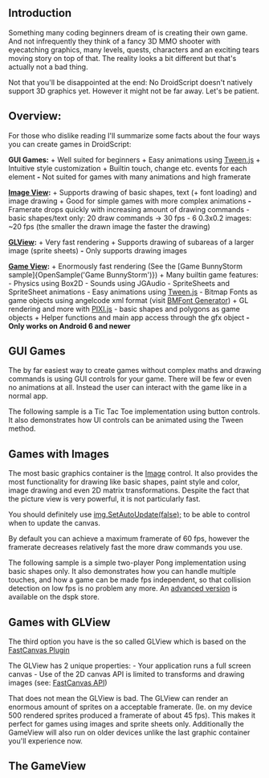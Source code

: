 
## Introduction
Something many coding beginners dream of is creating their own game. And not infrequently they think of a fancy 3D MMO shooter with eyecatching graphics, many levels, quests, characters and an exciting tears moving story on top of that.
The reality looks a bit different but that's actually not a bad thing.

Not that you'll be disappointed at the end: No DroidScript doesn't natively support 3D graphics yet. However it might not be far away. Let's be patient.

## Overview:
For those who dislike reading I'll summarize some facts about the four ways you can create games in DroidScript:

**GUI Games:**
	<green>+</green> Well suited for beginners
	<green>+</green> Easy animations using [Tween.js](https://github.com/tweenjs/tween.js)
	<green>+</green> Intuitive style customization
	<green>+</green> Builtin touch, change etc. events for each element
	<red>**-**</red> Not suited for games with many animations and high framerate

**[Image View](../app/CreateImage.htm):**
	<green>+</green> Supports drawing of basic shapes, text (+ font loading) and image drawing
	<green>+</green> Good for simple games with more complex animations
	<red>**-**</red> Framerate drops quickly with increasing amount of drawing commands
		- basic shapes/text only: 20 draw commands → 30 fps
		- 6 0.3x0.2 images: ~20 fps (the smaller the drawn image the faster the drawing)

**[GLView](../app/CreateGLView.htm):**
	<green>+</green> Very fast rendering
	<green>+</green> Supports drawing of subareas of a larger image (sprite sheets)
	<red>**-**</red> Only supports drawing images

**[Game View](../app/CreateGameView.htm):**
	<green>+</green> Enormously fast rendering (See the [Game BunnyStorm sample]{OpenSample('Game BunnyStorm')})
	<green>+</green> Many builtin game features:
		- Physics using Box2D
		- Sounds using JGAudio
		- SpriteSheets and SpriteSheet animations
		- Easy animations using [Tween.js](https://github.com/tweenjs/tween.js)
		- Bitmap Fonts as game objects using angelcode xml format (visit [BMFont Generator](http://www.angelcode.com/products/bmfont))
	<green>+</green> GL rendering and more with [PIXI.js](https://github.com/pixijs/pixi.js/tree/1.5.3)
		- basic shapes and polygons as game objects
	<green>+</green> Helper functions and main app access through the gfx object
	<red>**-**</red> **Only works on Android 6 and newer**


## GUI Games
The by far easiest way to create games without complex maths and drawing commands is using GUI controls for your game.
There will be few or even no animations at all. Instead the user can interact with the game like in a normal app.

The following sample is a Tic Tac Toe implementation using button controls.
It also demonstrates how UI controls can be animated using the Tween method.

<sample Tic Tac Toe>

## Games with Images
The most basic graphics container is the [Image](../app/CreateImage.htm) control. It also provides the most functionality for drawing like basic shapes, paint style and color, image drawing and even 2D matrix transformations.
Despite the fact that the picture view is very powerful, it is not particularly fast.

You should definitely use [<js>img.SetAutoUpdate(false);</js>](../app/CreateImage.htm#SetAutoUpdate) to be able to control when to update the canvas.

By default you can achieve a maximum framerate of 60 fps, however the framerate decreases relatively fast the more draw commands you use.

The following sample is a simple two-player Pong implementation using basic shapes only.
It also demonstrates how you can handle multiple touches, and how a game can be made fps independent, so that collision detection on low fps is no problem any more.
An [advanced version](https://dspk.justplayer.de/browse/view/69) is available on the dspk store.

<sample Pong>

## Games with GLView
The third option you have is the so called GLView which is based on the [FastCanvas Plugin](https://github.com/phonegap/phonegap-plugin-fast-canvas)

The GLView has 2 unique properties:
	- Your application runs a full screen canvas
	- Use of the 2D canvas API is limited to transforms and drawing images (see: [FastCanvas API](https://github.com/phonegap/phonegap-plugin-fast-canvas/blob/master/README.md#fastcanvas-api))

That does not mean the GLView is bad. The GLView can render an enormous amount of sprites on a acceptable framerate. (Ie. on my device 500 rendered sprites produced a framerate of about 45 fps).
This makes it perfect for games using images and sprite sheets only.
Additionally the GameView will also run on older devices unlike the last graphic container you'll experience now.

## The GameView
